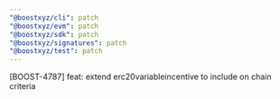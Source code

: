 ```yaml
---
"@boostxyz/cli": patch
"@boostxyz/evm": patch
"@boostxyz/sdk": patch
"@boostxyz/signatures": patch
"@boostxyz/test": patch
---
```


[BOOST-4787] feat: extend erc20variableincentive to include on chain criteria
